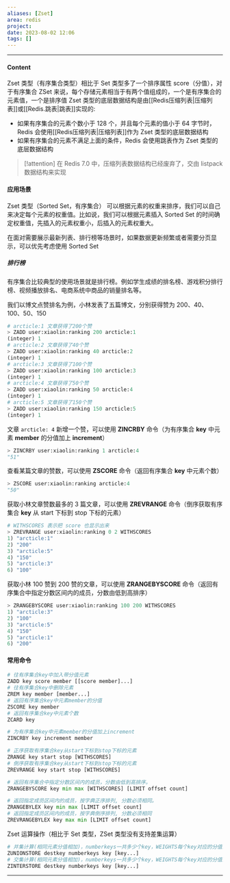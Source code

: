 ```yaml
---
aliases: [Zset]
area: redis
project: 
date: 2023-08-02 12:06
tags: []
---
```

---
#### Content
Zset 类型（有序集合类型）相比于 Set 类型多了一个排序属性 score（分值），对于有序集合 ZSet 来说，每个存储元素相当于有两个值组成的，一个是有序集合的元素值，一个是排序值
Zset 类型的底层数据结构是由[[Redis压缩列表|压缩列表]]或[[Redis.跳表|跳表]]实现的: 
- 如果有序集合的元素个数小于 128 个，并且每个元素的值小于 64 字节时，Redis 会使用[[Redis压缩列表|压缩列表]]作为 Zset 类型的底层数据结构
- 如果有序集合的元素不满足上面的条件，Redis 会使用跳表作为 Zset 类型的底层数据结构

> [!attention] 在 Redis 7.0 中，压缩列表数据结构已经废弃了，交由 listpack 数据结构来实现

#### 应用场景
Zset 类型（Sorted Set，有序集合） 可以根据元素的权重来排序，我们可以自己来决定每个元素的权重值。比如说，我们可以根据元素插入 Sorted Set 的时间确定权重值，先插入的元素权重小，后插入的元素权重大。

在面对需要展示最新列表、排行榜等场景时，如果数据更新频繁或者需要分页显示，可以优先考虑使用 Sorted Set
##### 排行榜
有序集合比较典型的使用场景就是排行榜。例如学生成绩的排名榜、游戏积分排行榜、视频播放排名、电商系统中商品的销量排名等。

我们以博文点赞排名为例，小林发表了五篇博文，分别获得赞为 200、40、100、50、150
```py
# arcticle:1 文章获得了200个赞
> ZADD user:xiaolin:ranking 200 arcticle:1
(integer) 1
# arcticle:2 文章获得了40个赞
> ZADD user:xiaolin:ranking 40 arcticle:2
(integer) 1
# arcticle:3 文章获得了100个赞
> ZADD user:xiaolin:ranking 100 arcticle:3
(integer) 1
# arcticle:4 文章获得了50个赞
> ZADD user:xiaolin:ranking 50 arcticle:4
(integer) 1
# arcticle:5 文章获得了150个赞
> ZADD user:xiaolin:ranking 150 arcticle:5
(integer) 1
```
文章 `arcticle: 4` 新增一个赞，可以使用 **ZINCRBY** 命令（为有序集合 **key** 中元素 **member** 的分值加上 **increment**）
```py
> ZINCRBY user:xiaolin:ranking 1 arcticle:4
"51"
```
查看某篇文章的赞数，可以使用 **ZSCORE** 命令（返回有序集合 **key** 中元素个数）
```py
> ZSCORE user:xiaolin:ranking arcticle:4
"50"
```
获取小林文章赞数最多的 3 篇文章，可以使用 **ZREVRANGE** 命令（倒序获取有序集合 **key** 从 start 下标到 stop 下标的元素）
```py
# WITHSCORES 表示把 score 也显示出来
> ZREVRANGE user:xiaolin:ranking 0 2 WITHSCORES
1) "arcticle:1"
2) "200"
3) "arcticle:5"
4) "150"
5) "arcticle:3"
6) "100"
```
获取小林 100 赞到 200 赞的文章，可以使用 **ZRANGEBYSCORE** 命令（返回有序集合中指定分数区间内的成员，分数由低到高排序）
```py
> ZRANGEBYSCORE user:xiaolin:ranking 100 200 WITHSCORES
1) "arcticle:3"
2) "100"
3) "arcticle:5"
4) "150"
5) "arcticle:1"
6) "200"
```

#### 常用命令
```py
# 往有序集合key中加入带分值元素
ZADD key score member [[score member]...]   
# 往有序集合key中删除元素
ZREM key member [member...]                 
# 返回有序集合key中元素member的分值
ZSCORE key member
# 返回有序集合key中元素个数
ZCARD key 

# 为有序集合key中元素member的分值加上increment
ZINCRBY key increment member 

# 正序获取有序集合key从start下标到stop下标的元素
ZRANGE key start stop [WITHSCORES]
# 倒序获取有序集合key从start下标到stop下标的元素
ZREVRANGE key start stop [WITHSCORES]

# 返回有序集合中指定分数区间内的成员，分数由低到高排序。
ZRANGEBYSCORE key min max [WITHSCORES] [LIMIT offset count]

# 返回指定成员区间内的成员，按字典正序排列, 分数必须相同。
ZRANGEBYLEX key min max [LIMIT offset count]
# 返回指定成员区间内的成员，按字典倒序排列, 分数必须相同
ZREVRANGEBYLEX key max min [LIMIT offset count]
```
Zset 运算操作（相比于 Set 类型，ZSet 类型没有支持差集运算）
```py
# 并集计算(相同元素分值相加)，numberkeys一共多少个key，WEIGHTS每个key对应的分值乘积
ZUNIONSTORE destkey numberkeys key [key...] 
# 交集计算(相同元素分值相加)，numberkeys一共多少个key，WEIGHTS每个key对应的分值乘积
ZINTERSTORE destkey numberkeys key [key...]
```

---

